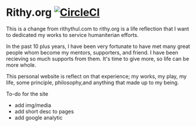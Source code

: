 # Rithy.org [![CircleCI](https://circleci.com/gh/rithythul/rithy.org.svg?style=svg)](https://circleci.com/gh/rithythul/rithy.org)


This is a change from rithythul.com to rithy.org is a life reflection that I want to dedicated my works to service humaniterian efforts. 

In the past 10 plus years, I have been very fortunate to have met many great people whom become my mentors, supporters, and friend. I have been recieving so much supports from them. It's time to give more, so life can be more whole.

This personal website is reflect on that experience; my works, my play, my life, some principle, philosophy,and anything that made up to my being.

To-do for the site

- add img/media
- add short desc to pages
- add google analytic






